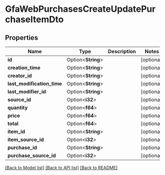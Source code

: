 # GfaWebPurchasesCreateUpdatePurchaseItemDto

## Properties

Name | Type | Description | Notes
------------ | ------------- | ------------- | -------------
**id** | Option<**String**> |  | [optional]
**creation_time** | Option<**String**> |  | [optional]
**creator_id** | Option<**String**> |  | [optional]
**last_modification_time** | Option<**String**> |  | [optional]
**last_modifier_id** | Option<**String**> |  | [optional]
**source_id** | Option<**i32**> |  | [optional]
**quantity** | Option<**f64**> |  | [optional]
**price** | Option<**f64**> |  | [optional]
**total** | Option<**f64**> |  | [optional]
**item_id** | Option<**String**> |  | [optional]
**item_source_id** | Option<**i32**> |  | [optional]
**purchase_id** | Option<**String**> |  | [optional]
**purchase_source_id** | Option<**i32**> |  | [optional]

[[Back to Model list]](../README.md#documentation-for-models) [[Back to API list]](../README.md#documentation-for-api-endpoints) [[Back to README]](../README.md)


